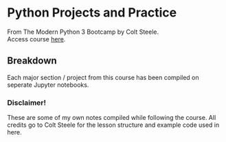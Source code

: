 # Python Projects and Practice
From The Modern Python 3 Bootcamp by Colt Steele.\
Access course [here](https://www.udemy.com/share/101WrO3@RzHDVEpmMSYR-DhZRXJPxd1bw4p-DAIT3c5J4xYVpbBNU_r-Lhw-RyTVcYPNZxuteA==/).

## Breakdown
Each major section / project from this course has been compiled on seperate Jupyter notebooks.

### Disclaimer!
These are some of my own notes compiled while following the course. All credits go to Colt Steele for the lesson structure and example code used in here. 
